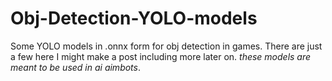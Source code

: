 # Obj-Detection-YOLO-models
Some YOLO models in .onnx form for obj detection in games. There are just a few here I might make a post including more later on. *these models are meant to be used in ai aimbots*. 

